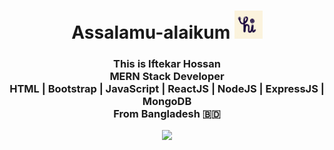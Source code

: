 <h1 align="center">
    Assalamu-alaikum  <a href="#"><img src="hi.gif" width="45px" height="45px"/> <br> </a> 
  </h1>
  
  <h3 align="center"> This is Iftekar Hossan <br>MERN Stack Developer <br>  HTML | Bootstrap | JavaScript | ReactJS | NodeJS | ExpressJS | MongoDB <br/>From Bangladesh 🇧🇩</h3>
  

  
  
  
  
  <div align="center">
    <a href="#"><img src="https://media.giphy.com/media/vmGjjH1XOjViEfbBfZ/giphy.gif" width="128"></a>
  </div>
  

  
  
